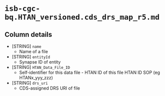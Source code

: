 # `isb-cgc-bq.HTAN_versioned.cds_drs_map_r5.md`

## Column details

* [STRING]    `name`
  - Name of a file
* [STRING]    `entityId`
  - Synapse ID of entity
* [STRING]    `HTAN_Data_File_ID`
  - Self-identifier for this data file - HTAN ID of this file HTAN ID SOP (eg HTANx_yyy_zzz)
* [STRING]    `drs_uri`
  - CDS-assigned DRS URI of file


